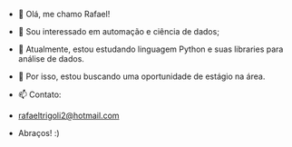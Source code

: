 - 👋 Olá, me chamo Rafael!
- 👀 Sou interessado em automação e ciência de dados;
- 🌱 Atualmente, estou estudando linguagem Python e suas libraries para análise de dados.
- 💞️ Por isso, estou buscando uma oportunidade de estágio na área.
- 📫 Contato:
- rafaeltrigoli2@hotmail.com

- Abraços! :)
